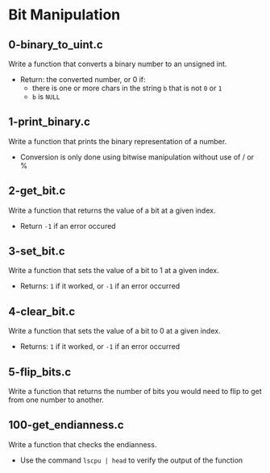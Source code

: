 # Bit Manipulation

## 0-binary_to_uint.c
Write a function that converts a binary number to an unsigned int.
- Return: the converted number, or 0 if:
	- there is one or more chars in the string `b` that is not `0` or `1`
	- `b` is `NULL`

## 1-print_binary.c
Write a function that prints the binary representation of a number.
- Conversion is only done using bitwise manipulation without use of / or %

## 2-get_bit.c
Write a function that returns the value of a bit at a given index.
- Return `-1` if an error occured

## 3-set_bit.c
Write a function that sets the value of a bit to 1 at a given index.
- Returns: `1` if it worked, or `-1` if an error occurred

## 4-clear_bit.c
Write a function that sets the value of a bit to 0 at a given index.
- Returns: `1` if it worked, or `-1` if an error occurred

## 5-flip_bits.c
Write a function that returns the number of bits you would need to flip to get from one number to another.

## 100-get_endianness.c
Write a function that checks the endianness.
- Use the command `lscpu | head` to verify the output of the function
